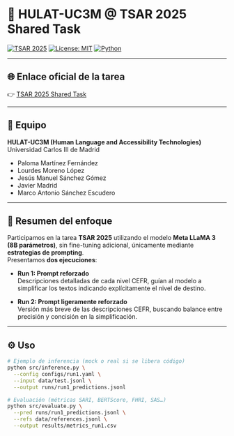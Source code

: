 # 🧠 HULAT-UC3M @ TSAR 2025 Shared Task

[![TSAR 2025](https://img.shields.io/badge/TSAR-2025-blue)](https://tsar-workshop.github.io/shared-task/)
[![License: MIT](https://img.shields.io/badge/License-MIT-green.svg)](LICENSE)
[![Python](https://img.shields.io/badge/Python-3.10%2B-blue)]()

---

## 🌐 Enlace oficial de la tarea
👉 [TSAR 2025 Shared Task](https://tsar-workshop.github.io/shared-task/)

---

## 👥 Equipo

**HULAT-UC3M (Human Language and Accessibility Technologies)**  
Universidad Carlos III de Madrid  

- Paloma Martínez Fernández  
- Lourdes Moreno López  
- Jesús Manuel Sánchez Gómez  
- Javier Madrid  
- Marco Antonio Sánchez Escudero  

---

## 📝 Resumen del enfoque

Participamos en la tarea **TSAR 2025** utilizando el modelo **Meta LLaMA 3 (8B parámetros)**, sin fine-tuning adicional, únicamente mediante **estrategias de prompting**.  
Presentamos **dos ejecuciones**:  

- **Run 1: Prompt reforzado**  
  Descripciones detalladas de cada nivel CEFR, guían al modelo a simplificar los textos indicando explícitamente el nivel de destino.  

- **Run 2: Prompt ligeramente reforzado**  
  Versión más breve de las descripciones CEFR, buscando balance entre precisión y concisión en la simplificación.  

---

## ⚙️ Uso

```bash
# Ejemplo de inferencia (mock o real si se libera código)
python src/inference.py \
  --config configs/run1.yaml \
  --input data/test.jsonl \
  --output runs/run1_predictions.jsonl

# Evaluación (métricas SARI, BERTScore, FHRI, SAS…)
python src/evaluate.py \
  --pred runs/run1_predictions.jsonl \
  --refs data/references.jsonl \
  --output results/metrics_run1.csv
